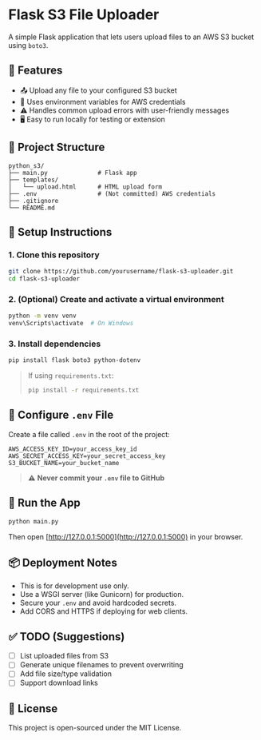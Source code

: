 # Flask S3 File Uploader

A simple Flask application that lets users upload files to an AWS S3 bucket using `boto3`.

## 🔧 Features

- 📤 Upload any file to your configured S3 bucket
- 🔐 Uses environment variables for AWS credentials
- ⚠️ Handles common upload errors with user-friendly messages
- 🖥️ Easy to run locally for testing or extension

## 📁 Project Structure

```
python_s3/
├── main.py              # Flask app
├── templates/
│   └── upload.html      # HTML upload form
├── .env                 # (Not committed) AWS credentials
├── .gitignore
└── README.md
```

## 🧪 Setup Instructions

### 1. Clone this repository

```bash
git clone https://github.com/yourusername/flask-s3-uploader.git
cd flask-s3-uploader
```

### 2. (Optional) Create and activate a virtual environment

```bash
python -m venv venv
venv\Scripts\activate  # On Windows
```

### 3. Install dependencies

```bash
pip install flask boto3 python-dotenv
```

> If using `requirements.txt`:
> ```bash
> pip install -r requirements.txt
> ```

## 🔐 Configure `.env` File

Create a file called `.env` in the root of the project:

```
AWS_ACCESS_KEY_ID=your_access_key_id
AWS_SECRET_ACCESS_KEY=your_secret_access_key
S3_BUCKET_NAME=your_bucket_name
```

> ⚠️ **Never commit your `.env` file to GitHub**

## 🚀 Run the App

```bash
python main.py
```

Then open [http://127.0.0.1:5000](http://127.0.0.1:5000) in your browser.

## 📦 Deployment Notes

- This is for development use only.
- Use a WSGI server (like Gunicorn) for production.
- Secure your `.env` and avoid hardcoded secrets.
- Add CORS and HTTPS if deploying for web clients.

## ✅ TODO (Suggestions)

- [ ] List uploaded files from S3
- [ ] Generate unique filenames to prevent overwriting
- [ ] Add file size/type validation
- [ ] Support download links

## 📄 License

This project is open-sourced under the MIT License.
